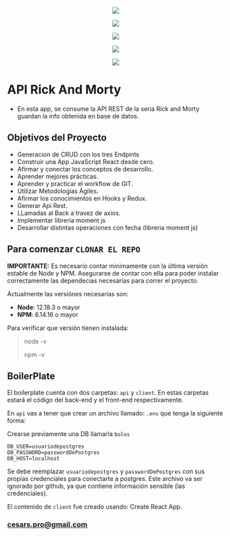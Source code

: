 <p align='center'>
    <img src='https://i.ibb.co/Z6CXQ8j/img1.png' </img>
</p>
<p align='center'>
    <img src='https://i.ibb.co/rbX13Zm/img2.png' </img>
</p>
<p align='center'>
    <img src='https://i.ibb.co/pQWv8bq/img3.png' </img>
</p>
<p align='center'>
    <img src='https://i.ibb.co/BqSWZzj/img4.png' </img>
</p>
<p align='center'>
    <img src='https://i.ibb.co/q9XqHwc/img5.png' </img>
</p>

# API Rick And Morty
- En esta app, se consume la API REST de la seria Rick and Morty guardan la info obtenida en base de datos.

 

## Objetivos del Proyecto

- Generacion de CRUD con los tres Endpints
- Construir una App JavaScript React desde cero.
- Afirmar y conectar los conceptos de desarrollo.
- Aprender mejores prácticas.
- Aprender y practicar el workflow de GIT.
- Utilizar Metodologías Ágiles.
- Afirmar los conocimientos en Hooks y Redux.
- Generar Api Rest.
- LLamadas al Back a travez de axios.
- Implementar libreria moment js
- Desarrollar distintas operaciones con fecha (libreria moment js)

## Para comenzar `CLONAR EL REPO`

__IMPORTANTE:__ Es necesario contar minimamente con la última versión estable de Node y NPM. Asegurarse de contar con ella para poder instalar correctamente las dependecias necesarias para correr el proyecto.

Actualmente las versiónes necesarias son:

 * __Node__: 12.18.3 o mayor
 * __NPM__: 6.14.16 o mayor

Para verificar que versión tienen instalada:

> node -v
>
> npm -v

## BoilerPlate

El boilerplate cuenta con dos carpetas: `api` y `client`. En estas carpetas estará el código del back-end y el front-end respectivamente.

En `api` vas a tener que crear un archivo llamado: `.env` que tenga la siguiente forma:

Crearse previamente una DB llamarla `bolos`

```
DB_USER=usuariodepostgres
DB_PASSWORD=passwordDePostgres
DB_HOST=localhost
```

Se debe reemplazar `usuariodepostgres` y `passwordDePostgres` con sus propias credenciales para conectarte a postgres. Este archivo va ser ignorado por github, ya que contiene información sensible (las credenciales).

El contenido de `client` fue creado usando: Create React App.

### cesars.pro@gmail.com


 

